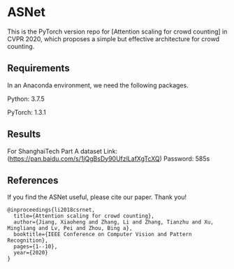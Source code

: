 # ASNet

This is the PyTorch version repo for [Attention scaling for crowd counting] in CVPR 2020, which proposes a simple but effective architecture for crowd counting.

## Requirements

In an Anaconda environment, we need the following packages.

Python: 3.7.5

PyTorch: 1.3.1

## Results

For ShanghaiTech Part A dataset
Link: (https://pan.baidu.com/s/1jQgBsDy90UfzlLafXgTcXQ) Password: 585s

## References

If you find the ASNet useful, please cite our paper. Thank you!

```
@inproceedings{li2018csrnet,
  title={Attention scaling for crowd counting},
  author={Jiang, Xiaoheng and Zhang, Li and Zhang, Tianzhu and Xu, Mingliang and Lv, Pei and Zhou, Bing a},
  booktitle={IEEE Conference on Computer Vision and Pattern Recognition},
  pages={1--10},
  year={2020}
}
```
